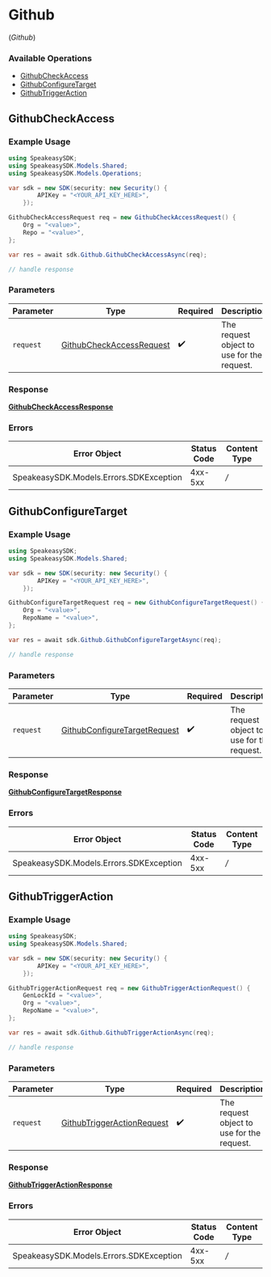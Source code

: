 # Github
(*Github*)

### Available Operations

* [GithubCheckAccess](#githubcheckaccess)
* [GithubConfigureTarget](#githubconfiguretarget)
* [GithubTriggerAction](#githubtriggeraction)

## GithubCheckAccess

### Example Usage

```csharp
using SpeakeasySDK;
using SpeakeasySDK.Models.Shared;
using SpeakeasySDK.Models.Operations;

var sdk = new SDK(security: new Security() {
        APIKey = "<YOUR_API_KEY_HERE>",
    });

GithubCheckAccessRequest req = new GithubCheckAccessRequest() {
    Org = "<value>",
    Repo = "<value>",
};

var res = await sdk.Github.GithubCheckAccessAsync(req);

// handle response
```

### Parameters

| Parameter                                                                       | Type                                                                            | Required                                                                        | Description                                                                     |
| ------------------------------------------------------------------------------- | ------------------------------------------------------------------------------- | ------------------------------------------------------------------------------- | ------------------------------------------------------------------------------- |
| `request`                                                                       | [GithubCheckAccessRequest](../../Models/Operations/GithubCheckAccessRequest.md) | :heavy_check_mark:                                                              | The request object to use for the request.                                      |


### Response

**[GithubCheckAccessResponse](../../Models/Operations/GithubCheckAccessResponse.md)**
### Errors

| Error Object                            | Status Code                             | Content Type                            |
| --------------------------------------- | --------------------------------------- | --------------------------------------- |
| SpeakeasySDK.Models.Errors.SDKException | 4xx-5xx                                 | */*                                     |

## GithubConfigureTarget

### Example Usage

```csharp
using SpeakeasySDK;
using SpeakeasySDK.Models.Shared;

var sdk = new SDK(security: new Security() {
        APIKey = "<YOUR_API_KEY_HERE>",
    });

GithubConfigureTargetRequest req = new GithubConfigureTargetRequest() {
    Org = "<value>",
    RepoName = "<value>",
};

var res = await sdk.Github.GithubConfigureTargetAsync(req);

// handle response
```

### Parameters

| Parameter                                                                           | Type                                                                                | Required                                                                            | Description                                                                         |
| ----------------------------------------------------------------------------------- | ----------------------------------------------------------------------------------- | ----------------------------------------------------------------------------------- | ----------------------------------------------------------------------------------- |
| `request`                                                                           | [GithubConfigureTargetRequest](../../Models/Shared/GithubConfigureTargetRequest.md) | :heavy_check_mark:                                                                  | The request object to use for the request.                                          |


### Response

**[GithubConfigureTargetResponse](../../Models/Operations/GithubConfigureTargetResponse.md)**
### Errors

| Error Object                            | Status Code                             | Content Type                            |
| --------------------------------------- | --------------------------------------- | --------------------------------------- |
| SpeakeasySDK.Models.Errors.SDKException | 4xx-5xx                                 | */*                                     |

## GithubTriggerAction

### Example Usage

```csharp
using SpeakeasySDK;
using SpeakeasySDK.Models.Shared;

var sdk = new SDK(security: new Security() {
        APIKey = "<YOUR_API_KEY_HERE>",
    });

GithubTriggerActionRequest req = new GithubTriggerActionRequest() {
    GenLockId = "<value>",
    Org = "<value>",
    RepoName = "<value>",
};

var res = await sdk.Github.GithubTriggerActionAsync(req);

// handle response
```

### Parameters

| Parameter                                                                       | Type                                                                            | Required                                                                        | Description                                                                     |
| ------------------------------------------------------------------------------- | ------------------------------------------------------------------------------- | ------------------------------------------------------------------------------- | ------------------------------------------------------------------------------- |
| `request`                                                                       | [GithubTriggerActionRequest](../../Models/Shared/GithubTriggerActionRequest.md) | :heavy_check_mark:                                                              | The request object to use for the request.                                      |


### Response

**[GithubTriggerActionResponse](../../Models/Operations/GithubTriggerActionResponse.md)**
### Errors

| Error Object                            | Status Code                             | Content Type                            |
| --------------------------------------- | --------------------------------------- | --------------------------------------- |
| SpeakeasySDK.Models.Errors.SDKException | 4xx-5xx                                 | */*                                     |
